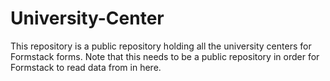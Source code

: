 # University-Center

This repository is a public repository holding all the university centers for Formstack forms. Note that this needs to be a public repository in order for Formstack to read data from in here. 
